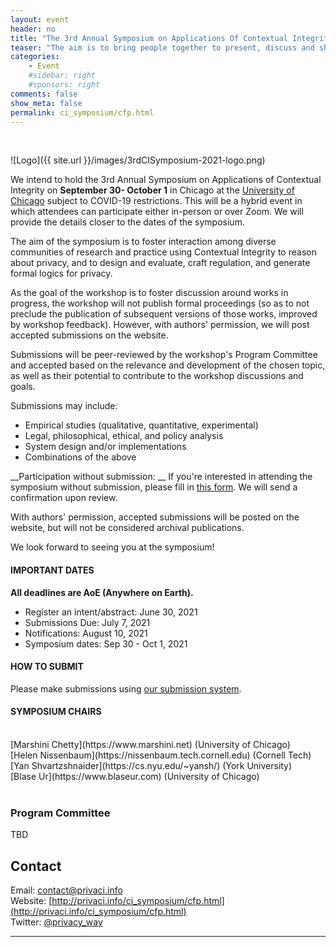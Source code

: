 ```yaml
---
layout: event
header: no
title: "The 3rd Annual Symposium on Applications Of Contextual Integrity"
teaser: "The aim is to bring people together to present, discuss and share ideas based on ongoing and completed projects drawing on CI as their underlying conception of privacy."
categories:
    - Event
    #sidebar: right
    #sponsors: right
comments: false
show_meta: false
permalink: ci_symposium/cfp.html
---
```

<br/>

![Logo]({{ site.url }}/images/3rdCISymposium-2021-logo.png)

 We intend to hold the 3rd Annual Symposium on Applications of Contextual
 Integrity on <b>September 30- October 1</b> in Chicago at the [University of 
 Chicago](https://www.uchicago.edu) subject to COVID-19 restrictions. This will
 be a hybrid event in which attendees can participate either in-person or over
 Zoom. We will provide the details closer to the dates of the
 symposium. 

The aim of the symposium is to foster interaction among diverse communities of research and practice using Contextual Integrity to reason about privacy, and to design and evaluate, craft regulation, and generate formal logics for privacy.

As the goal of the workshop is to foster discussion around works in progress, the workshop will not publish formal proceedings (so as to not preclude the publication of subsequent versions of those works, improved by workshop feedback). However, with authors' permission, we will post accepted submissions on the website.


Submissions will be peer-reviewed by the workshop's Program Committee and accepted based on the relevance and development of the chosen topic, as well as their potential to contribute to the workshop discussions and goals.

Submissions may include:

* Empirical studies (qualitative, quantitative, experimental)
* Legal, philosophical, ethical, and policy analysis
* System design and/or implementations
* Combinations of the above

__Participation without submission: __ If you're interested in attending the
symposium without submission, please fill in [this form](https://forms.gle/ZLDPZib3L71vt38ZA). We will send a confirmation upon review. 

 With authors' permission, accepted submissions will be posted on the website, but will not be considered archival publications.
 
 We look forward to seeing you at the symposium!

#### IMPORTANT DATES

__All deadlines are AoE (Anywhere on Earth).__

* Register an intent/abstract: June 30, 2021    
* Submissions Due: July 7, 2021
* Notifications: August 10, 2021
* Symposium dates: Sep 30 - Oct 1, 2021

#### HOW TO SUBMIT

Please make submissions using [our submission system](https://cisymposium.cs.uchicago.edu).

#### SYMPOSIUM CHAIRS
<br/>
[Marshini Chetty](https://www.marshini.net) (University of Chicago) <br/>
[Helen Nissenbaum](https://nissenbaum.tech.cornell.edu) (Cornell Tech) <br/>
[Yan Shvartzshnaider](https://cs.nyu.edu/~yansh/) (York University) <br/>
[Blase Ur](https://www.blaseur.com) (University of Chicago) <br/>
<br/>

### Program Committee

TBD

<!--
<br/>
[Noah Apthorpe](https://www.cs.princeton.edu/~apthorpe/)(Princeton University)<br/>
[Sebastian Benthall](http://sbenthall.net) (New York University) <br/>
[Louise Barkhuus](http://www.barkhu.us) (The IT University of Copenhagen)<br/>
[Anupam Datta](https://csd.cs.cmu.edu/people/faculty/anupam-datta) (CMU)  <br/>
[Serge Egelman](Ihttps://www.icsi.berkeley.edu/icsi/people/egelman/) (ICSI & UC, Berkeley) 
[Seda Guerses](https://www.tudelft.nl/en/tpm/about-the-faculty/departments/multi-actor-systems/people/associate-professors/dr-fs-seda-gurses/) (TU Delft)<br/>
[Jake Goldenfein](https://docs.wixstatic.com/ugd/36ef64_ff5b5cf69c4c43baa3109590e9c23963.pdf)  (Cornell Tech)<br />
[Yafit Lev-Aretz](https://zicklin.baruch.cuny.edu/faculty-profile/yafit-lev-aretz/) (Zicklin School of Business, Baruch College)<br/>
[Darakhshan Mir](https://www.bucknell.edu/academics/engineering-college-of/academic-departments/computer-science/faculty-and-staff/darakhshan-mir) (Bucknell University)<br/>
[Kirsten Martin](http://www.kirstenmartin.net) (<nobr>George Washington University School of Business)</nobr><br />
[Priya Kumar](https://priyakumar.org)(University of Maryland)<br />
[Mainack Mondal](https://cse.iitkgp.ac.in/~mainack/) (IIT Kharagpur)<br />
[Xinru Page](https://faculty.bentley.edu/details.asp?uname=xpage) (Bentley University) <br/>
[Katherine J. Strandburg](https://its.law.nyu.edu/facultyprofiles/index.cfm?fuseaction=profile.overview&personid=28509) (New York University School of Law)<br/>
[Madelyn Sanfilippo](https://madelynsanfilippo.com) (CITP, Princeton)<br/>
[Luke Stark](https://starkcontrast.co) (Microsoft Research)<br/>
[Andrew Selbst](http://andrewselbst.com) (Data & Society)<br/>
[Eran Toch](http://toch.tau.ac.il/) (Tel Aviv University)<br/>
[Pamela Wisniewski](http://www.pamspam.com) (University of Central Florida) <br/>
[Primal Wijesekera](https://ece.ubc.ca/~primal/) (University of California, Berkeley)<br/> 

-->

## Contact

Email: [contact@privaci.info](mailto:contact@privaci.info)
<br/>
Website: [http://privaci.info/ci_symposium/cfp.html](http://privaci.info/ci_symposium/cfp.html)<br/>
Twitter: [@privacy_way](https://twitter.com/privaci_way)





<hr/>
